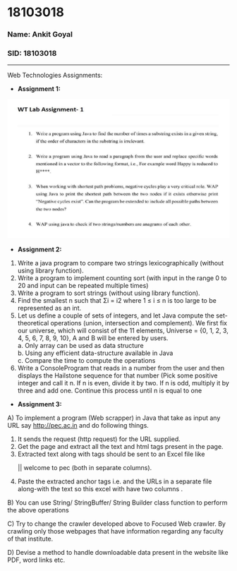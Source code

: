 # 18103018

### Name: Ankit Goyal
### SID: 18103018
---
Web Technologies Assignments:
- **Assignment 1:**

![Assignment 1](https://github.com/ankitgoyal0301/18103018/blob/master/Lab%20Assignment%201/Assignment.PNG)

- **Assignment 2:**

1. Write a java program to compare two strings lexicographically (without using library function).  
2. Write a program to implement counting sort (with input in the range 0 to 20 and input can be repeated multiple times)  
3. Write a program to sort strings (without using library function).  
4. Find the smallest n such that Σi = i2 where 1 ≤ i ≤ n is too large to be represented as an int.  
5. Let us define a couple of sets of integers, and let Java compute the set-theoretical operations (union, intersection and complement). We first fix our universe, which will consist of the 11 elements, Universe = {0, 1, 2, 3, 4, 5, 6, 7, 8, 9, 10}, A and B will be entered by users.  
a. Only array can be used as data structure  
b. Using any efficient data-structure available in Java  
c. Compare the time to compute the operations  
6. Write a ConsoleProgram that reads in a number from the user and then displays the Hailstone sequence for that number (Pick some positive integer and call it n. If n is even, divide it by two. If n is odd, multiply it by three and add one. Continue this process until n is equal to one

- **Assignment 3:**

A) To implement a program (Web scrapper) in Java that take as input any URL say http://pec.ac.in and do following things. 
1. It sends the request (http request) for the URL supplied. 
2. Get the page and extract all the text and html tags present in the page. 
3. Extracted text along with tags should be sent to an Excel file like <p> || welcome to pec (both in separate columns). 
4. Paste the extracted anchor tags i.e. </a> and the URLs in a separate file along-with the text so this excel with have two columns <text in anchor> <corresponding URL>. 

B) You can use String/ StringBuffer/ String Builder class function to perform the above operations 

C) Try to change the crawler developed above to Focused Web crawler. By crawling only those webpages that have information regarding any faculty of that institute.  

D) Devise a method to handle downloadable data present in the website like PDF, word links etc. 
